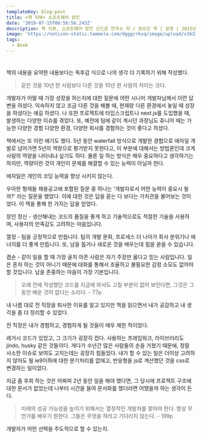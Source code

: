 ```yaml
---
templateKey: blog-post
title: <책 리뷰> 소프트웨어 장인
date: '2019-07-15T08:56:56.243Z'
description: 책 리뷰, 소프트웨어 장인 산드로 만쿠소 저 / 권오인 역 | 길벗 | 2015년 09월 25일 출판
image: 'https://noticon-static.tammolo.com/dgggcrkxq/image/upload/v1632294562/tlog/cover/_%E1%84%89%E1%85%A9%E1%84%91%E1%85%B3%E1%84%90%E1%85%B3%E1%84%8B%E1%85%B0%E1%84%8B%E1%85%A5_%E1%84%8C%E1%85%A1%E1%86%BC%E1%84%8B%E1%85%B5%E1%86%AB_lpq00g.png'
tags:
  - Book
---
```

#

책의 내용을 요약한 내용보다는 독후감 식으로 나의 생각 더 기록하기 위해 작성했다.

> 같은 것을 10년 한 사람보다 다른 것을 10년 한 사람의 차이는 크다.

 개발자가 어떨 때 가장 성장을 하는지에 대한 질문에 어떤 시니어 개발자님께서 이런 답변을 하셨다. 익숙하지 않고 조금 다른 것을 해볼 때, 현재랑 다른 환경에서 놓일 때 성장을 하셨다는 얘길 하셨다. 나 또한 프로젝트에 타입스크립트나 next.js를 도입했을 때, 발생하는 다양한 이슈를 겪었다. 또, 예전에 팀에 같이 계시던 과장님도 쥬니어 때는 가능한 다양한 경험 다양한 환경, 다양한 회사를 경험하는 것이 좋다고 하셨다.

책에서는 또 이런 얘기도 했다. 5년 동안 waterfall 방식으로 개발한 경험으로 애자일 개발로 넘어가면 5년의 역량으로 평가받지 못한다고, 이 부분에 대해서는 방법론인데 크게 사람의 역량을 나타내냐 싶기도 하다. 물론 일 하는 방식은 매우 중요하다고 생각하기는 하지만, 역량이란 것이 개인이 문제를 해결할 수 있는 능력이 아닐까 한다. 

애자일은 개인의 코딩 능력을 향상 시키지 않는다. 

우아한 형제들 채용공고에 포함된 질문 중 하나는 '개발자로서 어떤 능력이 중요시 될까?' 라는 질문을 했었다. 이에 대한 것은 답을 묻는 다 보다는 가치관을 물어보는 것이었다. 이 책을 통해 한 가지는 답을 얻었다.

장인 정신 - 생산해내는 코드의 품질을 좋게 하고 기술적으로도 적절한 기술을 사용하며, 사용자의 만족감도 고려하는 마음입니다.

열정 - 팀을 긍정적으로 만듭니다. 팀의 개발 문화, 프로세스 더 나아가 회사 분위기나 에너지를 더 좋게 만듭니다. 또, 남을 돕거나 새로운 것을 배우는데 힘을 쏟을 수 있습니다.

겸손 - 같이 일을 할 때 가장 골치 아픈 사람은 자기 주장만 옳다고 믿는 사람입니다. 일은 혼자 하는 것이 아니기 때문에 대화를 통해서 조율하고 불필요한 감정 소모도 없어야 할 것입니다. 남을 존중하는 마음이 가장 기본입니다.

> 오래 전에 작성했던 코드를 지금에 와서도 고칠 부분이 없어 보인다면, 그것은 그동안 배운 것이 없다는 소리다.  - 77p

내 나름 대로 전 직장을 퇴사한 이유를 알고 있지만 책을 읽으면서 내가 공감하고 내 생각을 좀 더 정리할 수 있었다.

전 직장은 내가 경험하고, 경험하게 될 것들이 매우 제한 적이었다.

레거시 코드가 있었고, 그 크기가 굉장히 컸다. 사용하는 프레임워크, 라이브러리도 jindo, husky 같은 것들이다.  게다가 수년간 많은 사람들의 손을 거쳤기 때문에, 정말 사소한 이슈로 보여도 고치는데는 굉장히 힘들었다. 내가 할 수 있는 일은 더이상 고려하지 않아도 될 ie9이하에 대한 분기처리를 없애고, 반응형을 js로 계산했던 것을 css로 변경하는 일이었다.

 지금 좀 후회 하는 것은 어짜피 2년 동안 일을 해야 했다면, 그 당시에 프로젝트 구조에 대한 문서가 없었는데 나부터 시간을 들여 문서화를 했더라면 어땠을까 하는 생각이 든다.

 

> 미래의 성공 가능성을 높이기 위해서는 열정적인 개발자를 찾아야 한다. 항상 무언가를 배우기 원한다. 그들은 무엇을 하라고 기다리지 않는다. - 199p

개발자가 어떤 선택을 주도적으로 할 수 있는지.